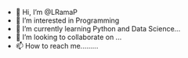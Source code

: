 - 👋 Hi, I’m @LRamaP
- 👀 I’m interested in Programming
- 🌱 I’m currently learning Python and Data Science...
- 💞️ I’m looking to collaborate on ...
- 📫 How to reach me.........

<!---
LRamaP/LRamaP is a ✨ special ✨ repository because its `README.md` (this file) appears on your GitHub profile.
You can click the Preview link to take a look at your changes.
--->
